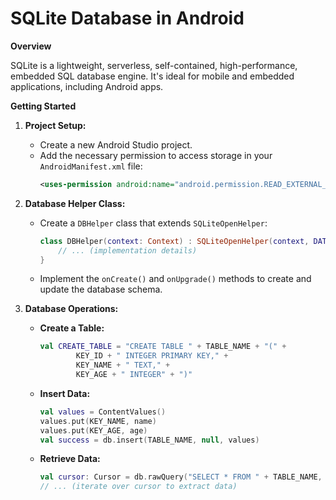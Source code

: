 # **SQLite Database in Android**

**Overview**

SQLite is a lightweight, serverless, self-contained, high-performance, embedded SQL database engine. It's ideal for mobile and embedded applications, including Android apps.

**Getting Started**

1. **Project Setup:**
   - Create a new Android Studio project.
   - Add the necessary permission to access storage in your `AndroidManifest.xml` file:
     ```xml
     <uses-permission android:name="android.permission.READ_EXTERNAL_STORAGE" />
     ```

2. **Database Helper Class:**
   - Create a `DBHelper` class that extends `SQLiteOpenHelper`:
     ```kotlin
     class DBHelper(context: Context) : SQLiteOpenHelper(context, DATABASE_NAME, null, DATABASE_VERSION) {
         // ... (implementation details)
     }
     ```
   - Implement the `onCreate()` and `onUpgrade()` methods to create and update the database schema.

3. **Database Operations:**
   - **Create a Table:**
     ```kotlin
     val CREATE_TABLE = "CREATE TABLE " + TABLE_NAME + "(" +
             KEY_ID + " INTEGER PRIMARY KEY," +
             KEY_NAME + " TEXT," +
             KEY_AGE + " INTEGER" + ")"
     ```
   - **Insert Data:**
     ```kotlin
     val values = ContentValues()
     values.put(KEY_NAME, name)
     values.put(KEY_AGE, age)
     val success = db.insert(TABLE_NAME, null, values)
     ```
   - **Retrieve Data:**
     ```kotlin
     val cursor: Cursor = db.rawQuery("SELECT * FROM " + TABLE_NAME, null)
     // ... (iterate over cursor to extract data)
     ```
